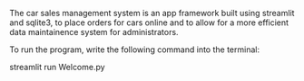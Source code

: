 The car sales management system is an app framework built using streamlit and sqlite3, to place orders for cars online and to allow for a more efficient data maintainence system for administrators.

To run the program, write the following command into the terminal:

streamlit run Welcome.py
